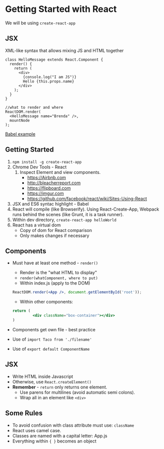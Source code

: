 # Getting Started with React

We will be using `create-react-app`

## JSX
XML-like syntax that allows mixing JS and HTML together

```
class HelloMessage extends React.Component {
  render() {
    return (
      <div>
        {console.log("I am JS")}
        Hello {this.props.name}
      </div>
    );
  }
}

//what to render and where
ReactDOM.render(
  <HelloMessage name="Brenda" />,
  mountNode
);
```

[Babel example](https://babeljs.io/repl/#?presets=react&code_lz=MYewdgzgLgBApgGzgWzmWBeGAeAFgRgD4AJRBEAGhgHcQAnBAEwEJsB6AwgbgChRJY_KAEMAlmDh0YWRiGABXVOgB0AczhQAokiVQAQgE8AkowAUAcjogQUcwEpeAJTjDgUACIB5ALLK6aRklTRBQ0KCohMQk6Bx4gA)

## Getting Started
1. `npm install -g create-react-app`
2. Chrome Dev Tools - React
   1. Inspect Element and view components.
      * https://Airbnb.com
      * http://bleacherreport.com
      * https://flipboard.com
      * https://imgur.com
      * https://github.com/facebook/react/wiki/Sites-Using-React
3. JSX and ES6 syntac highlight - Babel
4. React will compile (like Browserify). Using React-Create-App, Webpack runs behind the scenes (like Grunt, it is a task runner).
5. Within dev directory, `create-react-app helloWorld`
6. React has a virtual dom
   * Copy of dom for React comparison
   * Only makes changes if necessary

## Components
* Must have at least one method - `render()`
   * Render is the "what HTML to display"
   * `render(whatComponent, where to put)`
   * Within index.js (apply to the DOM)

    ```jsx
   ReactDOM.render(<App />, document.getElementById('root'));
   ```

   * Within other components:

   ```jsx
   return (
            <div className="box-container"></div>
   )
   ```

* Components get own file - best practice
* Use of `import Taco from './filename'`
* Use of `export default ComponentName`

## JSX
* Write HTML inside Javascript
* Otherwise, use `React.createElement()`
* **Remember** - `return` only returns one element.
   * Use parens for multilines (avoid automatic semi colons).
   * Wrap all in an element like `<div>`

## Some Rules
* To avoid confusion with class attribute must use: `className`
* React uses camel case.
* Classes are named with a capital letter: App.js
* Everything within `{ }` becomes an object

